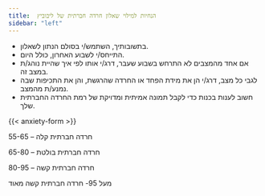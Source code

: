 ```yaml
---
title:  הנחיות למילוי שאלון חרדה חברתית של ליבוביץ
sidebar: "left"
---
```


- בתשובותיך, השתמש/י בסולם הנתון לשאלון.
- התייחס/י לשבוע האחרון, כולל היום.
- אם אחד מהמצבים לא התרחש בשבוע שעבר, דרג/י אותו לפי איך שהיית נוהג/ת במצב זה.
- לגבי כל מצב, דרג/י הן את מידת הפחד או החרדה שהרגשת, והן את התכיפות שבה נמנע/ת מהמצב.
- חשוב לענות בכנות כדי לקבל תמונה אמיתית ומדויקת של רמת החרדה החברתית שלך.

{{< anxiety-form >}}

55-65 – חרדה חברתית קלה

65-80 – חרדה חברתית בולטת

80-95 – חרדה חברתית קשה

מעל 95- חרדה חברתית קשה מאוד